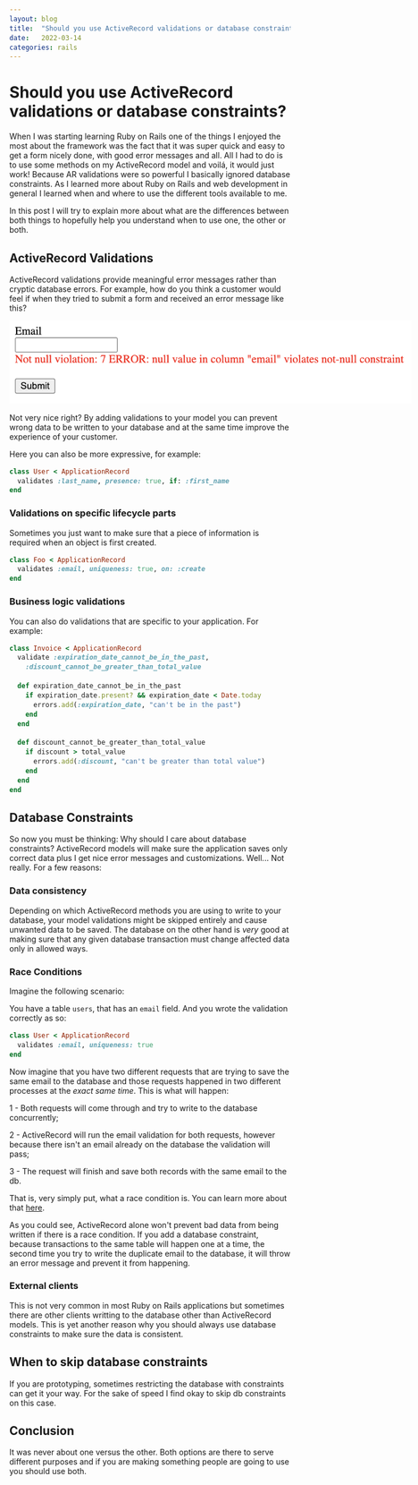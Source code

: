 ```yaml
---
layout: blog
title:  "Should you use ActiveRecord validations or database constraints?"
date:   2022-03-14
categories: rails
---
```


# Should you use ActiveRecord validations or database constraints?

When I was starting learning Ruby on Rails one of the things I enjoyed the most about the framework was the fact that it was super quick and easy to get a form nicely done, with good error messages and all. All I had to do is to use some methods on my ActiveRecord model and voilá, it would just work!
Because AR validations were so powerful I basically ignored database constraints. As I learned more about Ruby on Rails and web development in general I learned when and where to use the different tools available to me.

In this post I will try to explain more about what are the differences between both things to hopefully help you understand when to use one, the other or both.

## ActiveRecord Validations

ActiveRecord validations provide meaningful error messages rather than cryptic database errors. For example, how do you think a customer would feel if when they tried to submit a form and received an error message like this?

<img src="/assets/images/form-example.png" alt="Form Example" style="max-width: 720px;" />

Not very nice right? By adding validations to your model you can prevent wrong data to be written to your database and at the same time improve the experience of your customer.

Here you can also be more expressive, for example:

```ruby
class User < ApplicationRecord
  validates :last_name, presence: true, if: :first_name
end
```

### Validations on specific lifecycle parts

Sometimes you just want to make sure that a piece of information is required when an object is first created.

```ruby
class Foo < ApplicationRecord
  validates :email, uniqueness: true, on: :create
end
```

### Business logic validations

You can also do validations that are specific to your application. For example:

```ruby
class Invoice < ApplicationRecord
  validate :expiration_date_cannot_be_in_the_past,
    :discount_cannot_be_greater_than_total_value

  def expiration_date_cannot_be_in_the_past
    if expiration_date.present? && expiration_date < Date.today
      errors.add(:expiration_date, "can't be in the past")
    end
  end

  def discount_cannot_be_greater_than_total_value
    if discount > total_value
      errors.add(:discount, "can't be greater than total value")
    end
  end
end
```

## Database Constraints

So now you must be thinking: Why should I care about database constraints? ActiveRecord models will make sure the application saves only correct data plus I get nice error messages and customizations.
Well... Not really. For a few reasons:

### Data consistency

Depending on which ActiveRecord methods you are using to write to your database, your model validations might be skipped entirely and cause unwanted data to be saved. The database on the other hand is _very_ good at making sure that any given database transaction must change affected data only in allowed ways.

### Race Conditions

Imagine the following scenario:

You have a table `users`, that has an `email` field. And you wrote the validation correctly as so:

```ruby
class User < ApplicationRecord
  validates :email, uniqueness: true
end
```

Now imagine that you have two different requests that are trying to save the same email to the database and those requests happened in two different processes at the _exact same time_. This is what will happen:

1 - Both requests will come through and try to write to the database concurrently;

2 - ActiveRecord will run the email validation for both requests, however because there isn't an email already on the database the validation will pass;

3 - The request will finish and save both records with the same email to the db.

That is, very simply put, what a race condition is. You can learn more about that [here](https://karolgalanciak.com/blog/2020/06/07/race-conditions-on-rails/).

As you could see, ActiveRecord alone won't prevent bad data from being written if there is a race condition.
If you add a database constraint, because transactions to the same table will happen one at a time, the second time you try to write the duplicate email to the database, it will throw an error message and prevent it from happening.

### External clients

This is not very common in most Ruby on Rails applications but sometimes there are other clients writting to the database other than ActiveRecord models. This is yet another reason why you should always use database constraints to make sure the data is consistent.

## When to skip database constraints

If you are prototyping, sometimes restricting the database with constraints can get it your way. For the sake of speed I find okay to skip db constraints on this case.

## Conclusion

It was never about one versus the other. Both options are there to serve different purposes and if you are making something people are going to use you should use both.
